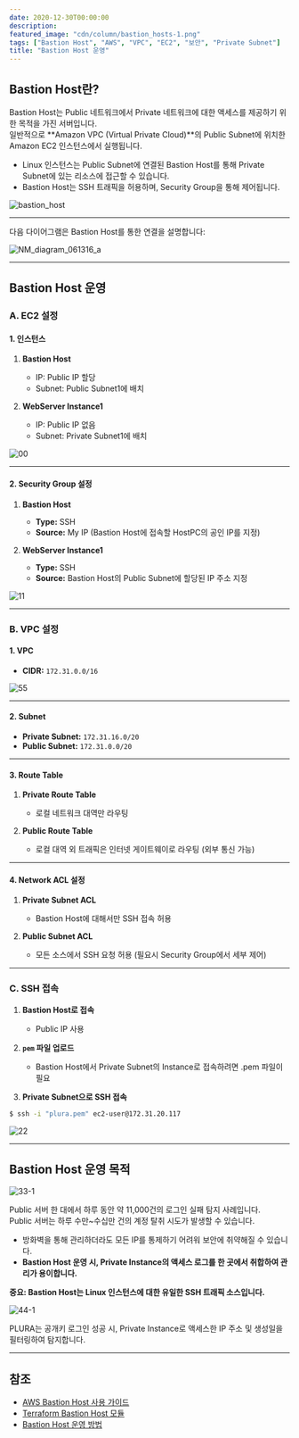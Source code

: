 ```yaml
---
date: 2020-12-30T00:00:00
description: 
featured_image: "cdn/column/bastion_hosts-1.png"
tags: ["Bastion Host", "AWS", "VPC", "EC2", "보안", "Private Subnet"]
title: "Bastion Host 운영"
---
```


## Bastion Host란?

Bastion Host는 Public 네트워크에서 Private 네트워크에 대한 액세스를 제공하기 위한 목적을 가진 서버입니다.  
일반적으로 **Amazon VPC (Virtual Private Cloud)**의 Public Subnet에 위치한 Amazon EC2 인스턴스에서 실행됩니다.

- Linux 인스턴스는 Public Subnet에 연결된 Bastion Host를 통해 Private Subnet에 있는 리소스에 접근할 수 있습니다.  
- Bastion Host는 SSH 트래픽을 허용하며, Security Group을 통해 제어됩니다.

![bastion_host](https://blog.plura.io/cdn/column/bastion_hosts-1.png)
<!--more-->
---

다음 다이어그램은 Bastion Host를 통한 연결을 설명합니다:

![NM_diagram_061316_a](https://github.com/user-attachments/assets/0972fe30-7d5e-4e92-a1a5-81d603a1e4e0)

---

## Bastion Host 운영

### A. EC2 설정

#### 1. 인스턴스
1) **Bastion Host**
   - IP: Public IP 할당
   - Subnet: Public Subnet1에 배치

2) **WebServer Instance1**
   - IP: Public IP 없음
   - Subnet: Private Subnet1에 배치

![00](https://github.com/user-attachments/assets/abec3ff3-5c70-461e-be3d-a6c6de9db1b8)

---

#### 2. Security Group 설정
1) **Bastion Host**
   - **Type:** SSH  
   - **Source:** My IP (Bastion Host에 접속할 HostPC의 공인 IP를 지정)

2) **WebServer Instance1**
   - **Type:** SSH  
   - **Source:** Bastion Host의 Public Subnet에 할당된 IP 주소 지정

![11](https://github.com/user-attachments/assets/d8ebbe8a-1fcf-4256-8ede-49b746b4afa1)

---

### B. VPC 설정

#### 1. VPC
- **CIDR:** `172.31.0.0/16`

![55](https://github.com/user-attachments/assets/d27ef032-09be-41ca-8049-a8dc95e301b7)

---

#### 2. Subnet
- **Private Subnet:** `172.31.16.0/20`  
- **Public Subnet:** `172.31.0.0/20`

---

#### 3. Route Table
1) **Private Route Table**  
   - 로컬 네트워크 대역만 라우팅

2) **Public Route Table**  
   - 로컬 대역 외 트래픽은 인터넷 게이트웨이로 라우팅 (외부 통신 가능)

---

#### 4. Network ACL 설정
1) **Private Subnet ACL**  
   - Bastion Host에 대해서만 SSH 접속 허용

2) **Public Subnet ACL**  
   - 모든 소스에서 SSH 요청 허용 (필요시 Security Group에서 세부 제어)

---

### C. SSH 접속

1) **Bastion Host로 접속**  
   - Public IP 사용

2) **`pem` 파일 업로드**  
   - Bastion Host에서 Private Subnet의 Instance로 접속하려면 .pem 파일이 필요

3) **Private Subnet으로 SSH 접속**

```bash
$ ssh -i "plura.pem" ec2-user@172.31.20.117
```

![22](https://github.com/user-attachments/assets/c76591b9-caf7-474d-9445-3d7e8425ff34)

---

## Bastion Host 운영 목적

![33-1](https://github.com/user-attachments/assets/c3f207b3-abf3-4abb-b44f-72d750646247)

Public 서버 한 대에서 하루 동안 약 11,000건의 로그인 실패 탐지 사례입니다.  
Public 서버는 하루 수만~수십만 건의 계정 탈취 시도가 발생할 수 있습니다.

- 방화벽을 통해 관리하더라도 모든 IP를 통제하기 어려워 보안에 취약해질 수 있습니다.  
- **Bastion Host 운영 시, Private Instance의 액세스 로그를 한 곳에서 취합하여 관리가 용이합니다.**

**중요: Bastion Host는 Linux 인스턴스에 대한 유일한 SSH 트래픽 소스입니다.**

![44-1](https://github.com/user-attachments/assets/07a841a2-7b47-48c7-b254-d244842407ad)

PLURA는 공개키 로그인 성공 시, Private Instance로 액세스한 IP 주소 및 생성일을 필터링하여 탐지합니다.

---

## 참조
- [AWS Bastion Host 사용 가이드](https://aws.amazon.com/ko/blogs/security/how-to-record-ssh-sessions-established-through-a-bastion-host/)  
- [Terraform Bastion Host 모듈](https://registry.terraform.io/modules/Guimove/bastion/aws/latest)  
- [Bastion Host 운영 방법](https://galid1.tistory.com/365)
